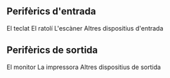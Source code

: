 ## Perifèrics d'entrada

El teclat
El ratolí
L'escàner
Altres dispositius d'entrada

## Perifèrics de sortida

El monitor
La impressora
Altres dispositius de sortida
